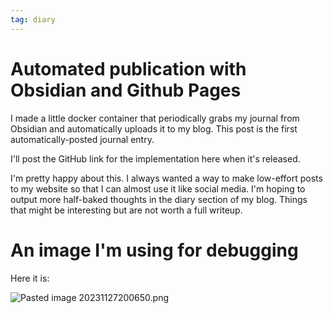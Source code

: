 ```yaml
---
tag: diary
---
```


# Automated publication with Obsidian and Github Pages

I made a little docker container that periodically grabs my journal from Obsidian and automatically uploads it to my blog. This post is the first automatically-posted journal entry.

I'll post the GitHub link for the implementation here when it's released.

I'm pretty happy about this. I always wanted a way to make low-effort posts to my website so that I can almost use it like social media. I'm hoping to output more half-baked thoughts in the diary section of my blog. Things that might be interesting but are not worth a full writeup.

# An image I'm using for debugging

Here it is:

![Pasted image 20231127200650.png](/images/obsidian/Pasted%20image%2020231127200650.png)
